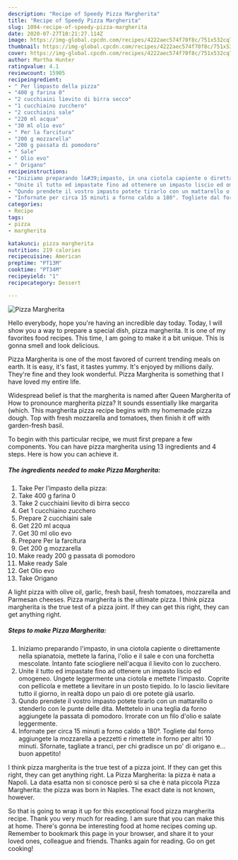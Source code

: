 ```yaml
---
description: "Recipe of Speedy Pizza Margherita"
title: "Recipe of Speedy Pizza Margherita"
slug: 1094-recipe-of-speedy-pizza-margherita
date: 2020-07-27T10:21:27.114Z
image: https://img-global.cpcdn.com/recipes/4222aec574f70f8c/751x532cq70/pizza-margherita-recipe-main-photo.jpg
thumbnail: https://img-global.cpcdn.com/recipes/4222aec574f70f8c/751x532cq70/pizza-margherita-recipe-main-photo.jpg
cover: https://img-global.cpcdn.com/recipes/4222aec574f70f8c/751x532cq70/pizza-margherita-recipe-main-photo.jpg
author: Martha Hunter
ratingvalue: 4.1
reviewcount: 15905
recipeingredient:
- " Per limpasto della pizza"
- "400 g farina 0"
- "2 cucchiaini lievito di birra secco"
- "1 cucchiaino zucchero"
- "2 cucchiaini sale"
- "220 ml acqua"
- "30 ml olio evo"
- " Per la farcitura"
- "200 g mozzarella"
- "200 g passata di pomodoro"
- " Sale"
- " Olio evo"
- " Origano"
recipeinstructions:
- "Iniziamo preparando l&#39;impasto, in una ciotola capiente o direttamente nella spianatoia, mettete la farina, l&#39;olio e il sale e con una forchetta mescolate. Intanto fate sciogliere nell&#39;acqua il lievito con lo zucchero."
- "Unite il tutto ed impastate fino ad ottenere un impasto liscio ed omogeneo. Ungete leggermente una ciotola e mettete l&#39;impasto. Coprite con pellicola e mettete a lievitare in un posto tiepido. Io lo lascio lievitare tutto il giorno, in realtà dopo un paio di ore potete già usarlo."
- "Qundo prendete il vostro impasto potete tirarlo con un mattarello o stenderlo con le punte delle dita. Mettetelo in una teglia da forno aggiungete la passata di pomodoro. Irrorate con un filo d&#39;olio e salate leggermente."
- "Infornate per circa 15 minuti a forno caldo a 180°. Togliete dal forno aggiungete la mozzarella a pezzetti e rimettete in forno per altri 10 minuti. Sfornate, tagliate a tranci, per chi gradisce un po&#39; di origano e... buon appetito!"
categories:
- Recipe
tags:
- pizza
- margherita

katakunci: pizza margherita 
nutrition: 219 calories
recipecuisine: American
preptime: "PT13M"
cooktime: "PT34M"
recipeyield: "1"
recipecategory: Dessert

---
```



![Pizza Margherita](https://img-global.cpcdn.com/recipes/4222aec574f70f8c/751x532cq70/pizza-margherita-recipe-main-photo.jpg)

Hello everybody, hope you're having an incredible day today. Today, I will show you a way to prepare a special dish, pizza margherita. It is one of my favorites food recipes. This time, I am going to make it a bit unique. This is gonna smell and look delicious.

Pizza Margherita is one of the most favored of current trending meals on earth. It is easy, it's fast, it tastes yummy. It's enjoyed by millions daily. They're fine and they look wonderful. Pizza Margherita is something that I have loved my entire life.

Widespread belief is that the margherita is named after Queen Margherita of How to pronounce margherita pizza? It sounds essentially like margarita (which. This margherita pizza recipe begins with my homemade pizza dough. Top with fresh mozzarella and tomatoes, then finish it off with garden-fresh basil.


To begin with this particular recipe, we must first prepare a few components. You can have pizza margherita using 13 ingredients and 4 steps. Here is how you can achieve it.

<!--inarticleads1-->

##### The ingredients needed to make Pizza Margherita:

1. Take  Per l&#39;impasto della pizza:
1. Take 400 g farina 0
1. Take 2 cucchiaini lievito di birra secco
1. Get 1 cucchiaino zucchero
1. Prepare 2 cucchiaini sale
1. Get 220 ml acqua
1. Get 30 ml olio evo
1. Prepare  Per la farcitura
1. Get 200 g mozzarella
1. Make ready 200 g passata di pomodoro
1. Make ready  Sale
1. Get  Olio evo
1. Take  Origano


A light pizza with olive oil, garlic, fresh basil, fresh tomatoes, mozzarella and Parmesan cheeses. Pizza margherita is the ultimate pizza. I think pizza margherita is the true test of a pizza joint. If they can get this right, they can get anything right. 

<!--inarticleads2-->

##### Steps to make Pizza Margherita:

1. Iniziamo preparando l&#39;impasto, in una ciotola capiente o direttamente nella spianatoia, mettete la farina, l&#39;olio e il sale e con una forchetta mescolate. Intanto fate sciogliere nell&#39;acqua il lievito con lo zucchero.
1. Unite il tutto ed impastate fino ad ottenere un impasto liscio ed omogeneo. Ungete leggermente una ciotola e mettete l&#39;impasto. Coprite con pellicola e mettete a lievitare in un posto tiepido. Io lo lascio lievitare tutto il giorno, in realtà dopo un paio di ore potete già usarlo.
1. Qundo prendete il vostro impasto potete tirarlo con un mattarello o stenderlo con le punte delle dita. Mettetelo in una teglia da forno aggiungete la passata di pomodoro. Irrorate con un filo d&#39;olio e salate leggermente.
1. Infornate per circa 15 minuti a forno caldo a 180°. Togliete dal forno aggiungete la mozzarella a pezzetti e rimettete in forno per altri 10 minuti. Sfornate, tagliate a tranci, per chi gradisce un po&#39; di origano e... buon appetito!


I think pizza margherita is the true test of a pizza joint. If they can get this right, they can get anything right. La Pizza Margherita: la pizza è nata a Napoli. La data esatta non si conosce però si sa che è nata piccola Pizza Margherita: the pizza was born in Naples. The exact date is not known, however. 

So that is going to wrap it up for this exceptional food pizza margherita recipe. Thank you very much for reading. I am sure that you can make this at home. There's gonna be interesting food at home recipes coming up. Remember to bookmark this page in your browser, and share it to your loved ones, colleague and friends. Thanks again for reading. Go on get cooking!
